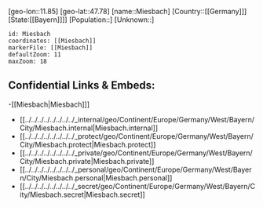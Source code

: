 ﻿---
location: [47.78,11.85]
mapzoom: [7,12] 
mapmarker: city 
type: City
tags:
- geo/City


SpocWebEntityId: 32470
isDeleted: false
confidential: public

---
[geo-lon::11.85]
[geo-lat::47.78]
[name::Miesbach]
[Country::[[Germany]]]
[State:[[Bayern]]]]
[Population::]
[Unknown::]


```leaflet
id: Miesbach
coordinates: [[Miesbach]]
markerFile: [[Miesbach]]
defaultZoom: 11 
maxZoom: 18
```


## Confidential Links & Embeds: 
-[[Miesbach|Miesbach]]] 
- [[../../../../../../../../_internal/geo/Continent/Europe/Germany/West/Bayern/City/Miesbach.internal|Miesbach.internal]] 
- [[../../../../../../../../_protect/geo/Continent/Europe/Germany/West/Bayern/City/Miesbach.protect|Miesbach.protect]] 
- [[../../../../../../../../_private/geo/Continent/Europe/Germany/West/Bayern/City/Miesbach.private|Miesbach.private]] 
- [[../../../../../../../../_personal/geo/Continent/Europe/Germany/West/Bayern/City/Miesbach.personal|Miesbach.personal]] 
- [[../../../../../../../../_secret/geo/Continent/Europe/Germany/West/Bayern/City/Miesbach.secret|Miesbach.secret]] 
